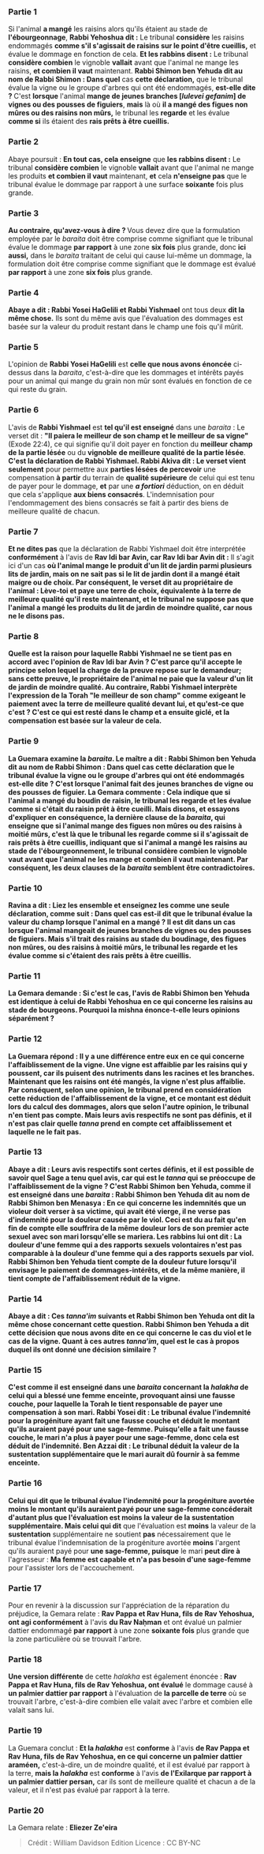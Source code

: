 
### Partie 1
Si l'animal <b>a mangé</b> les raisins alors qu'ils étaient au stade de <b>l'ébourgeonnage</b>, <b>Rabbi Yehoshua dit :</b> Le tribunal <b>considère</b> les raisins endommagés <b>comme s'il s'agissait de raisins sur le point d'être cueillis,</b> et évalue le dommage en fonction de cela. <b>Et les rabbins disent :</b> Le tribunal <b>considère combien</b> le vignoble <b>vallait</b> avant que l'animal ne mange les raisins, <b>et combien il vaut</b> maintenant. <b>Rabbi Shimon ben Yehuda dit au nom de Rabbi Shimon : Dans quel</b> cas <b>cette déclaration,</b> que le tribunal évalue la vigne ou le groupe d'arbres qui ont été endommagés, <b>est-elle dite ? </b> C'est <b>lorsque</b> l'animal <b>mange de jeunes branches [<i>lulevei gefanim</i>] de vignes ou des pousses de figuiers</b>, <b>mais</b> là où <b>il a mangé des figues non mûres ou des raisins non mûrs,</b> le tribunal les <b>regarde</b> et les évalue <b>comme si</b> ils étaient des <b>rais prêts à être cueillis.</b>

### Partie 2
Abaye poursuit : <b>En tout cas, cela enseigne</b> que <b>les rabbins disent :</b> Le tribunal <b>considère combien</b> le vignoble <b>vallait</b> avant que l'animal ne mange les produits <b>et combien il vaut</b> maintenant, <b>et</b> cela <b>n'enseigne pas</b> que le tribunal évalue le dommage par rapport à une surface <b>soixante</b> fois plus grande.

### Partie 3
<b>Au contraire, qu'avez-vous à dire ? </b> Vous devez dire que la formulation employée par le <i>baraita</i> doit être comprise comme signifiant que le tribunal évalue le dommage <b>par rapport</b> à une zone <b>six fois</b> plus grande, donc <b>ici aussi,</b> dans le <i>baraita</i> traitant de celui qui cause lui-même un dommage, la formulation doit être comprise comme signifiant que le dommage est évalué <b>par rapport</b> à une zone <b>six fois</b> plus grande.

### Partie 4
<b>Abaye a dit : Rabbi Yosei HaGelili et Rabbi Yishmael</b> ont tous deux <b>dit la même chose.</b> Ils sont du même avis que l'évaluation des dommages est basée sur la valeur du produit restant dans le champ une fois qu'il mûrit.

### Partie 5
L'opinion de <b>Rabbi Yosei HaGelili</b> est <b>celle que nous avons énoncée</b> ci-dessus dans la <i>baraita</i>, c'est-à-dire que les dommages et intérêts payés pour un animal qui mange du grain non mûr sont évalués en fonction de ce qui reste du grain.

### Partie 6
L'avis de <b>Rabbi Yishmael</b> est <b>tel qu'il est enseigné</b> dans une <i>baraita</i> : Le verset dit : <b>"Il paiera le meilleur de son champ et le meilleur de sa vigne"</b> (Exode 22:4), ce qui signifie qu'il doit payer en fonction du <b>meilleur</b> <b>champ de la partie lésée</b> ou du <b>vignoble</b> <b>de meilleure qualité de la partie lésée</b>. <b>C'est la déclaration de Rabbi Yishmael. Rabbi Akiva dit : Le verset vient seulement</b> pour permettre aux <b>parties lésées</b> <b>de percevoir</b> une compensation <b>à partir</b> du terrain de <b>qualité supérieure</b> de celui qui est tenu de payer pour le dommage, <b>et</b> par une <b><i>a fortiori</i></b> déduction, on en déduit que cela s'applique <b>aux biens consacrés</b>. L'indemnisation pour l'endommagement des biens consacrés se fait à partir des biens de meilleure qualité de chacun.

### Partie 7
<b>Et ne dites pas</b> que la déclaration de Rabbi Yishmael doit être interprétée <b>conformément</b> à l'avis de <b>Rav Idi bar Avin, car Rav Idi bar Avin dit :</b> Il s'agit ici d'un cas <b>où l'animal <b>mange</b> le produit d'<b>un lit de jardin parmi</b> plusieurs <b>lits de jardin, mais on ne sait pas si</b> le lit de jardin dont il a mangé <b>était maigre ou de choix. Par conséquent,</b> le verset <b>dit</b> au propriétaire de l'animal : <b>Lève-toi</b> et <b>paye une terre de choix</b>, équivalente <b>à la terre de meilleure</b> qualité <b>qu'il reste maintenant</b>, et le tribunal ne suppose pas que l'animal a mangé les produits du lit de jardin de moindre qualité, <b>car nous ne le disons pas.</b>

### Partie 8
<b>Quelle est la raison</b> pour laquelle Rabbi Yishmael ne se tient pas en accord avec l'opinion de Rav Idi bar Avin ? C'est parce qu'il accepte le principe selon lequel <b>la charge de la preuve repose sur le demandeur;</b> sans cette preuve, le propriétaire de l'animal ne paie que la valeur d'un lit de jardin de moindre qualité. <b>Au contraire,</b> Rabbi Yishmael interprète l'expression de la Torah "le meilleur de son champ" comme exigeant le paiement <b>avec la terre de meilleure</b> qualité <b>devant lui, et qu'est-ce que c'est ? </b> C'est <b>ce qui</b> est resté dans le champ et a ensuite <b>giclé,</b> et la compensation est basée sur la valeur de cela.

### Partie 9
La Guemara examine la <i>baraita</i>. <b>Le maître a dit : Rabbi Shimon ben Yehuda dit au nom de Rabbi Shimon : Dans quel</b> cas <b>cette déclaration</b> que le tribunal évalue la vigne ou le groupe d'arbres qui ont été endommagés <b>est-elle dite ? </b> C'est <b>lorsque</b> l'animal <b>fait des jeunes branches de vigne ou des pousses de figuier</b>. La Gemara commente : <b>Cela</b> indique que si l'animal a mangé du <b>boudin</b> de raisin, le tribunal <b>les regarde</b> et les évalue <b>comme si</b> c'était du <b>raisin prêt à être cueilli. </b> Mais <b>disons,</b> et essayons d'expliquer en conséquence, <b>la dernière clause</b> de la <i>baraita</i>, qui enseigne que si l'animal <b>mange des figues non mûres ou des raisins à moitié mûrs, c'est</b> là que le tribunal <b>les regarde comme si</b> il s'agissait de <b>rais prêts à être cueillis, </b> indiquant que si l'animal a mangé les raisins au stade de l'<b>ébourgeonnement</b>, le tribunal <b>considère combien</b> le vignoble <b>vaut</b> avant que l'animal ne les mange <b>et combien il vaut</b> maintenant. Par conséquent, les deux clauses de la <i>baraita</i> semblent être contradictoires.

### Partie 10
<b>Ravina a dit : Liez</b> les ensemble <b>et enseignez</b> les comme une seule déclaration, comme suit : <b>Dans quel</b> cas <b>est-il dit</b> que le tribunal évalue la valeur du champ lorsque l'animal en a mangé ? Il est dit dans un cas <b>lorsque</b> l'animal <b>mangeait de jeunes branches de vignes ou des pousses de figuiers. Mais</b> s'il <b>trait</b> des raisins au stade du <b>boudinage</b>, des <b>figues non mûres, ou des raisins à moitié mûrs,</b> le tribunal les <b>regarde</b> et les évalue <b>comme si</b> c'étaient des <b>rais prêts à être cueillis.</b>

### Partie 11
La Gemara demande : <b>Si c'est le cas,</b> l'avis de <b>Rabbi Shimon ben Yehuda est</b> identique à celui de <b>Rabbi Yehoshua</b> en ce qui concerne les raisins au stade de bourgeons. Pourquoi la mishna énonce-t-elle leurs opinions séparément ?

### Partie 12
La Guemara répond : <b>Il y a</b> une différence <b>entre eux</b> en ce qui concerne <b>l'affaiblissement de la vigne.</b> Une vigne est affaiblie par les raisins qui y poussent, car ils puisent des nutriments dans les racines et les branches. Maintenant que les raisins ont été mangés, la vigne n'est plus affaiblie. Par conséquent, selon une opinion, le tribunal prend en considération cette réduction de l'affaiblissement de la vigne, et ce montant est déduit lors du calcul des dommages, alors que selon l'autre opinion, le tribunal n'en tient pas compte. <b>Mais</b> leurs avis respectifs ne sont <b>pas définis,</b> et il n'est pas clair quelle <i>tanna</i> prend en compte cet affaiblissement et laquelle ne le fait pas.

### Partie 13
<b>Abaye a dit :</b> Leurs avis respectifs <b>sont certes définis,</b> et il est possible de savoir quel Sage a tenu quel avis, car <b>qui est le <i>tanna</i></b> qui <b>se préoccupe de l'affaiblissement de la vigne ? C'est Rabbi Shimon ben Yehuda, comme il est enseigné</b> dans une <i>baraita</i> : <b>Rabbi Shimon ben Yehuda dit au nom de Rabbi Shimon ben Menasya :</b> En ce qui concerne les indemnités que <b>un violeur</b> doit verser à sa victime, qui avait été vierge, il <b>ne verse pas</b> d'indemnité pour <b>la douleur</b> causée par le viol. Ceci est <b>du au fait</b> qu'en fin de compte <b>elle souffrira</b> de la même douleur lors de son premier acte sexuel <b>avec son mari</b> lorsqu'elle se mariera. Les rabbins lui ont <b>dit :</b> La douleur d'une femme qui <b>a des rapports sexuels volontaires n'est pas comparable à</b> la douleur d'une femme <b>qui a des rapports sexuels par viol.</b> Rabbi Shimon ben Yehuda tient compte de la douleur future lorsqu'il envisage le paiement de dommages-intérêts, et de la même manière, il tient compte de l'affaiblissement réduit de la vigne.

### Partie 14
<b>Abaye a dit : Ces <i>tanna'im</i></b> suivants <b>et Rabbi Shimon ben Yehuda ont dit la même chose</b> concernant cette question. <b>Rabbi Shimon ben Yehuda</b> a dit <b>cette</b> décision <b>que nous avons dite</b> en ce qui concerne le cas du viol et le cas de la vigne. Quant à <b>ces</b> autres <b><i>tanna'im</i>, quel est</b> le cas à propos duquel ils ont donné une décision similaire ?

### Partie 15
C'est <b>comme il est enseigné</b> dans une <i>baraita</i> concernant la <i>halakha</i> de celui qui a blessé une femme enceinte, provoquant ainsi une fausse couche, pour laquelle la Torah le tient responsable de payer une compensation à son mari. <b>Rabbi Yosei dit :</b> Le tribunal évalue l'indemnité pour la progéniture ayant fait une fausse couche et <b>déduit</b> le montant qu'ils auraient payé pour <b>une sage-femme.</b> Puisqu'elle a fait une fausse couche, le mari n'a plus à payer pour une sage-femme, donc cela est déduit de l'indemnité. <b>Ben Azzai dit :</b> Le tribunal <b>déduit</b> la valeur de la <b>sustentation</b> supplémentaire que le mari aurait dû fournir à sa femme enceinte.

### Partie 16
<b>Celui qui dit</b> que le tribunal évalue l'indemnité pour la progéniture avortée <b>moins</b> le montant qu'ils auraient payé pour <b>une sage-femme</b> concéderait <b>d'autant plus</b> que l'évaluation est <b>moins</b> la valeur de la <b>sustentation</b> supplémentaire. Mais celui qui dit</b> que l'évaluation est <b>moins</b> la valeur de la <b>sustentation</b> supplémentaire ne soutient <b>pas</b> nécessairement que le tribunal évalue l'indemnisation de la progéniture avortée <b>moins</b> l'argent qu'ils auraient payé pour <b>une sage-femme, puisque</b> le mari <b>peut dire à</b> l'agresseur : <b>Ma femme est capable et n'a pas besoin d'une sage-femme</b> pour l'assister lors de l'accouchement.

### Partie 17
Pour en revenir à la discussion sur l'appréciation de la réparation du préjudice, la Gemara relate : <b>Rav Pappa et Rav Huna, fils de Rav Yehoshua, ont agi conformément</b> à l'avis <b>du Rav Naḥman</b> et ont évalué un palmier dattier endommagé <b>par rapport</b> à une zone <b>soixante fois</b> plus grande que la zone particulière où se trouvait l'arbre.

### Partie 18
<b>Une version différente</b> de cette <i>halakha</i> est également énoncée : <b>Rav Pappa et Rav Huna, fils de Rav Yehoshua, ont évalué</b> le dommage causé à <b>un palmier dattier par rapport</b> à l'évaluation de <b>la parcelle de terre</b> où se trouvait l'arbre, c'est-à-dire combien elle valait avec l'arbre et combien elle valait sans lui.

### Partie 19
La Guemara conclut : <b>Et la <i>halakha</i></b> est <b>conforme</b> à l'avis <b>de Rav Pappa et Rav Huna, fils de Rav Yehoshua, en ce qui concerne un palmier dattier araméen,</b> c'est-à-dire, un de moindre qualité, et il est évalué par rapport à la terre, <b>mais la <i>halakha</i></b> est <b>conforme</b> à l'avis <b>de l'Exilarque par rapport à un palmier dattier persan,</b> car ils sont de meilleure qualité et chacun a de la valeur, et il n'est pas évalué par rapport à la terre.

### Partie 20
La Gemara relate : <b>Eliezer Ze'eira</b>

>Crédit : William Davidson Edition
>Licence : CC BY-NC